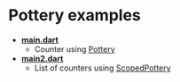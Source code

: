 # Pottery examples

- **[main.dart]**
    - Counter using [Pottery]
- **[main2.dart]**
    - List of counters using [ScopedPottery]

[main.dart]: https://github.com/kaboc/pot/blob/main/packages/pottery/example/lib/main.dart
[main2.dart]: https://github.com/kaboc/pot/blob/main/packages/pottery/example/lib/main2.dart
[Pottery]: https://pub.dev/documentation/pottery/latest/pottery/Pottery-class.html
[ScopedPottery]: https://pub.dev/documentation/pottery/latest/pottery/ScopedPottery-class.html
